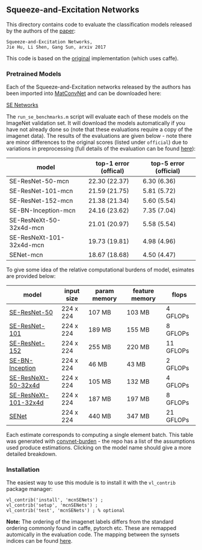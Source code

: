 Squeeze-and-Excitation Networks
---

This directory contains code to evaluate the classification models released by
the authors of the [paper](https://arxiv.org/abs/1709.01507):

```
Squeeze-and-Excitation Networks, 
Jie Hu, Li Shen, Gang Sun, arxiv 2017
```

This code is based on the [original](https://github.com/hujie-frank/SENet) 
implementation (which uses caffe).

### Pretrained Models

Each of the Squeeze-and-Excitation networks released by the authors has been imported into [MatConvNet](https://github.com/vlfeat/matconvnet) and can be downloaded here:

[SE Networks](http://www.robots.ox.ac.uk/~albanie/models.html#se-models)

The `run_se_benchmarks.m` script will evaluate each of these models on the ImageNet validation set. It will download the models automatically if you have not already done so (note that these evaluations require a copy of the imagenet data).  The results of the evaluations are given below - note there are minor differences to the original scores (listed under `official`) due to variations in preprocessing (full details of the evaluation can be found [here](http://www.robots.ox.ac.uk/~albanie/models.html#se-models)):


| model	                    | top-1 error (offical)	| top-5 error (official) |
|---------------------------|-------------------------|------------------------|
| SE-ResNet-50-mcn	        | 22.30 (22.37) | 6.30  (6.36) |
| SE-ResNet-101-mcn	        | 21.59 (21.75) | 5.81  (5.72) |
| SE-ResNet-152-mcn	        | 21.38 (21.34) | 5.60  (5.54) |
| SE-BN-Inception-mcn       | 24.16 (23.62) | 7.35  (7.04) |
| SE-ResNeXt-50-32x4d-mcn   | 21.01 (20.97) | 5.58  (5.54) |
| SE-ResNeXt-101-32x4d-mcn  | 19.73 (19.81) | 4.98  (4.96) |
| SENet-mcn	                | 18.67 (18.68) | 4.50  (4.47) |

To give some idea of the relative computational burdens of model, esimates are provided below:


| model | input size | param memory | feature memory | flops |
|-------|------------|--------------|----------------|-------|
| [SE-ResNet-50](reports/SE-ResNet-50.md) | 224 x 224 | 107 MB | 103 MB | 4 GFLOPs                |
| [SE-ResNet-101](reports/SE-ResNet-101.md) | 224 x 224 | 189 MB | 155 MB | 8 GFLOPs              |
| [SE-ResNet-152](reports/SE-ResNet-152.md) | 224 x 224 | 255 MB | 220 MB | 11 GFLOPs             |
| [SE-BN-Inception](reports/SE-BN-Inception.md) | 224 x 224 | 46 MB | 43 MB | 2 GFLOPs            |
| [SE-ResNeXt-50-32x4d](reports/SE-ResNeXt-50-32x4d.md) | 224 x 224 | 105 MB | 132 MB | 4 GFLOPs  |
| [SE-ResNeXt-101-32x4d](reports/SE-ResNeXt-101-32x4d.md) | 224 x 224 | 187 MB | 197 MB | 8 GFLOPs|
| [SENet](reports/SENet.md) | 224 x 224 | 440 MB | 347 MB | 21 GFLOPs                             |


Each estimate corresponds to computing a single element batch. This table was generated
with [convnet-burden](https://github.com/albanie/convnet-burden) - the repo has a list of the assumptions used produce estimations. Clicking on the model name should give a more detailed breakdown.


### Installation

The easiest way to use this module is to install it with the `vl_contrib` 
package manager:

```
vl_contrib('install', 'mcnSENets') ;
vl_contrib('setup', 'mcnSENets') ;
vl_contrib('test', 'mcnSENets') ; % optional
```

**Note:** The ordering of the imagenet labels differs from the standard ordering commonly found in caffe, pytorch etc.  These are remapped automically in the evaluation code.  The mapping between the synsets indices can be found [here](misc/label_map.txt).
